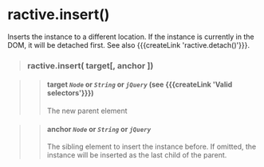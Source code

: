 # ractive.insert()


Inserts the instance to a different location. If the instance is currently in the DOM, it will be detached first. See also {{{createLink 'ractive.detach()'}}}.

> ### ractive.insert( target[, anchor ])

> > #### **target** *`Node`* or *`String`* or *`jQuery`* (see {{{createLink 'Valid selectors'}}})
> > The new parent element

> > #### anchor *`Node`* or *`String`* or *`jQuery`*
> > The sibling element to insert the instance before. If omitted, the instance will be inserted as the last child of the parent.
